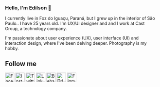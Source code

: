 ### Hello, I'm Edilson 👋

I currently live in Foz do Iguaçu, Paraná, but I grew up in the interior of São Paulo.. I have 25 years old. I'm UX/UI designer and and I work at Cast Group, a technology company.

I'm passionate about user experience (UX), user interface (UI) and interaction design, where I've been delving deeper. Photography is my hobby.

## Follow me
[<img src="https://img.shields.io/badge/Facebook-1877F2?style=for-the-badge&logo=facebook&logoColor=white" alt="Facebook" height="30" target="_blank">](http://www.facebook.com.br/edilsonfioramonte)
[<img src="https://img.shields.io/badge/Instagram-E4405F?style=for-the-badge&logo=instagram&logoColor=white" alt="Instagram" height="30" target="_blank">](https://instagram.com/edilsonfioramonte)
[<img src="https://img.shields.io/badge/Twitter-1DA1F2?style=for-the-badge&logo=twitter&logoColor=white" alt="Twitter" height="30" target="_blank">](http://www.twitter.com.br/Edilson_B_F)
[<img src="https://img.shields.io/badge/LinkedIn-0077B5?style=for-the-badge&logo=linkedin&logoColor=white" alt="Linkedin" height="30" target="_blank">](https://www.linkedin.com/in/edilsonfioramonte)
[<img src="https://img.shields.io/badge/Behance-0054F7?style=for-the-badge&logo=behance&logoColor=white" alt="Behance" height="30" target="_blank">](https://behance.com/edilsonfioramonte)
[<img src="https://img.shields.io/badge/Dribbble-EA4C89?style=for-the-badge&logo=dribbble&logoColor=white" alt="Dribbble" height="30" target="_blank">](https://dribbble.com/edilsonfioramonte)
[<img src="https://img.shields.io/badge/Figma-F24E1E?style=for-the-badge&logo=figma&logoColor=white" alt="Figma" height="30" target="_blank">](https://www.figma.com/@edilsonf)
